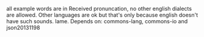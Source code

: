 all example words are in Received pronuncation, no other english dialects are allowed. Other languages are ok but that's only because english doesn't have such sounds. lame. Depends on: commons-lang, commons-io and json20131198
